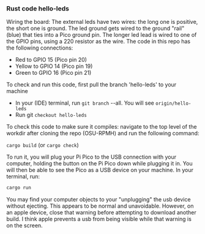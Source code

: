 ### Rust code hello-leds

Wiring the board:  The external leds have two wires: the long one is positive, the short one is ground.  The led ground gets wired to the ground "rail" (blue) that ties into a Pico ground pin.  The longer led lead is wired to one of the GPIO pins, using a 220 resistor as the wire.  The code in this repo has the following connections:

 - Red to GPIO 15  (Pico pin 20)
 - Yellow to GPIO 14  (Pico pin 19)
 - Green to GPIO 16  (Pico pin 21)
 

To check and run this code, first pull the branch 'hello-leds' to your machine

 - In your (IDE) terminal, run ```git branch``` --all.  You will see ```origin/hello-leds```
 - Run git ```checkout hello-leds```

To check this code to make sure it compiles:  navigate to the top level of the workdir after cloning the repo (OSU-RPMH) and run the following command:

```cargo build```   (or ```cargo check```)

To run it, you will plug your Pi Pico to the USB connection with your computer, holding the button on the Pi Pico down while plugging it in.  You will then be able to see the Pico as a USB device on your machine.  In your terminal, run:

```bash
cargo run
```

You may find your computer objects to your "unplugging" the usb device without ejecting.  This appears to be normal and unavoidable.  However, on an apple device, close that warning before attempting to download another build.  I think apple prevents a usb from being visible while that warning is on the screen.